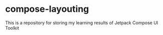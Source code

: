 # compose-layouting
This is a repository for storing my learning results of Jetpack Compose UI Toolkit
